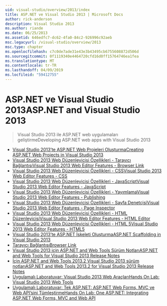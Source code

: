```yaml
---
uid: visual-studio/overview/2013/index
title: ASP.NET ve Visual Studio 2013 | Microsoft Docs
author: rick-anderson
description: Visual Studio 2013
ms.author: riande
ms.date: 06/25/2013
ms.assetid: 646edfc7-dc62-4fa0-84c2-926996c92aeb
msc.legacyurl: /visual-studio/overview/2013
msc.type: chapter
ms.openlocfilehash: c7c0de7ade31e43e3b43495cb6755608872d506d
ms.sourcegitcommit: 0f1119340e4464720cfd16d0ff15764746ea1fea
ms.translationtype: MT
ms.contentlocale: tr-TR
ms.lasthandoff: 04/09/2019
ms.locfileid: "59412755"
---
```

# <a name="aspnet-and-visual-studio-2013"></a><span data-ttu-id="f3807-103">ASP.NET ve Visual Studio 2013</span><span class="sxs-lookup"><span data-stu-id="f3807-103">ASP.NET and Visual Studio 2013</span></span>

> <span data-ttu-id="f3807-104">Visual Studio 2013 ile ASP.NET web uygulamaları geliştirme</span><span class="sxs-lookup"><span data-stu-id="f3807-104">Developing ASP.NET web apps with Visual Studio 2013</span></span>


- [<span data-ttu-id="f3807-105">Visual Studio 2013’te ASP.NET Web Projeleri Oluşturma</span><span class="sxs-lookup"><span data-stu-id="f3807-105">Creating ASP.NET Web Projects in Visual Studio 2013</span></span>](creating-web-projects-in-visual-studio.md)
- [<span data-ttu-id="f3807-106">Visual Studio 2013 Web Düzenleyicisi Özellikleri - Tarayıcı Bağlantısı</span><span class="sxs-lookup"><span data-stu-id="f3807-106">Visual Studio 2013 Web Editor Features - Browser Link</span></span>](visual-studio-2013-web-editor-features-browser-link.md)
- [<span data-ttu-id="f3807-107">Visual Studio 2013 Web Düzenleyicisi Özellikleri - CSS</span><span class="sxs-lookup"><span data-stu-id="f3807-107">Visual Studio 2013 Web Editor Features - CSS</span></span>](visual-studio-2013-web-editor-features-css.md)
- [<span data-ttu-id="f3807-108">Visual Studio 2013 Web Düzenleyicisi Özellikleri - JavaScript</span><span class="sxs-lookup"><span data-stu-id="f3807-108">Visual Studio 2013 Web Editor Features - JavaScript</span></span>](visual-studio-2013-web-editor-features-javascript.md)
- [<span data-ttu-id="f3807-109">Visual Studio 2013 Web Düzenleyicisi Özellikleri - Yayımlama</span><span class="sxs-lookup"><span data-stu-id="f3807-109">Visual Studio 2013 Web Editor Features - Publishing</span></span>](visual-studio-2013-web-editor-features-publishing.md)
- [<span data-ttu-id="f3807-110">Visual Studio 2013 Web Düzenleyicisi Özellikleri - Sayfa Denetçisi</span><span class="sxs-lookup"><span data-stu-id="f3807-110">Visual Studio 2013 Web Editor Features - Page Inspector</span></span>](visual-studio-2013-web-editor-features-page-inspector.md)
- [<span data-ttu-id="f3807-111">Visual Studio 2013 Web Düzenleyicisi Özellikleri - HTML Düzenleyicisi</span><span class="sxs-lookup"><span data-stu-id="f3807-111">Visual Studio 2013 Web Editor Features - HTML Editor</span></span>](visual-studio-2013-web-editor-features-html-editor.md)
- [<span data-ttu-id="f3807-112">Visual Studio 2013 Web Düzenleyicisi Özellikleri - HTML 5</span><span class="sxs-lookup"><span data-stu-id="f3807-112">Visual Studio 2013 Web Editor Features - HTML5</span></span>](visual-studio-2013-web-editor-features-html5.md)
- [<span data-ttu-id="f3807-113">Visual Studio 2013’te ASP.NET İskeleti Oluşturma</span><span class="sxs-lookup"><span data-stu-id="f3807-113">ASP.NET Scaffolding in Visual Studio 2013</span></span>](aspnet-scaffolding-overview.md)
- [<span data-ttu-id="f3807-114">Tarayıcı Bağlantısı</span><span class="sxs-lookup"><span data-stu-id="f3807-114">Browser Link</span></span>](using-browser-link.md)
- [<span data-ttu-id="f3807-115">Visual Studio 2013 için ASP.NET and Web Tools Sürüm Notları</span><span class="sxs-lookup"><span data-stu-id="f3807-115">ASP.NET and Web Tools for Visual Studio 2013 Release Notes</span></span>](release-notes.md)
- [<span data-ttu-id="f3807-116">İçin ASP.NET and Web Tools 2013.2 Visual Studio 2013 sürüm notları</span><span class="sxs-lookup"><span data-stu-id="f3807-116">ASP.NET and Web Tools 2013.2 for Visual Studio 2013 Release Notes</span></span>](aspnet-and-web-tools-20132-preview-for-visual-studio-2013-release-notes.md)
- [<span data-ttu-id="f3807-117">Uygulamalı Laboratuvar: Visual Studio 2013 Web Araçları</span><span class="sxs-lookup"><span data-stu-id="f3807-117">Hands On Lab: Visual Studio 2013 Web Tools</span></span>](visual-studio-2013-web-tools.md)
- [<span data-ttu-id="f3807-118">Uygulamalı Laboratuvar: Tek ASP.NET: ASP.NET Web Forms, MVC ve Web API’sini Tümleştirme</span><span class="sxs-lookup"><span data-stu-id="f3807-118">Hands On Lab: One ASP.NET: Integrating ASP.NET Web Forms, MVC and Web API</span></span>](one-aspnet-integrating-aspnet-web-forms-mvc-and-web-api.md)
